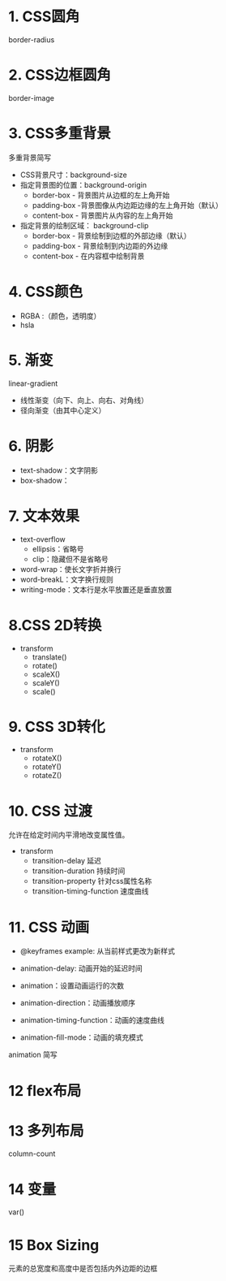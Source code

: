 # 1. CSS圆角
border-radius
# 2. CSS边框圆角
border-image
# 3. CSS多重背景
多重背景简写

- CSS背景尺寸：background-size
- 指定背景图的位置：background-origin
  - border-box - 背景图片从边框的左上角开始
  - padding-box -背景图像从内边距边缘的左上角开始（默认）
  - content-box - 背景图片从内容的左上角开始
- 指定背景的绘制区域： background-clip
  - border-box - 背景绘制到边框的外部边缘（默认）
  - padding-box - 背景绘制到内边距的外边缘
  - content-box - 在内容框中绘制背景
# 4. CSS颜色
- RGBA :（颜色，透明度）
- hsla
# 5. 渐变
linear-gradient
- 线性渐变（向下、向上、向右、对角线）
- 径向渐变（由其中心定义）
# 6. 阴影
- text-shadow：文字阴影
- box-shadow：
# 7. 文本效果
- text-overflow
  - ellipsis：省略号
  - clip：隐藏但不是省略号
- word-wrap：使长文字折并换行
- word-breakL：文字换行规则
- writing-mode：文本行是水平放置还是垂直放置
# 8.CSS 2D转换
- transform
  - translate()
  - rotate()
  - scaleX()
  - scaleY()
  - scale()
# 9. CSS 3D转化
- transform
  - rotateX()
  - rotateY()
  - rotateZ()
# 10. CSS 过渡
 允许在给定时间内平滑地改变属性值。
- transform
  - transition-delay 延迟
  - transition-duration 持续时间
  - transition-property 针对css属性名称
  - transition-timing-function 速度曲线
# 11. CSS 动画
- @keyframes example: 从当前样式更改为新样式
- animation-delay: 动画开始的延迟时间
- animation：设置动画运行的次数
- animation-direction：动画播放顺序
- animation-timing-function：动画的速度曲线

- animation-fill-mode：动画的填充模式

animation 简写
# 12 flex布局
# 13 多列布局
 column-count
# 14 变量
var()
# 15  Box Sizing
元素的总宽度和高度中是否包括内外边距的边框